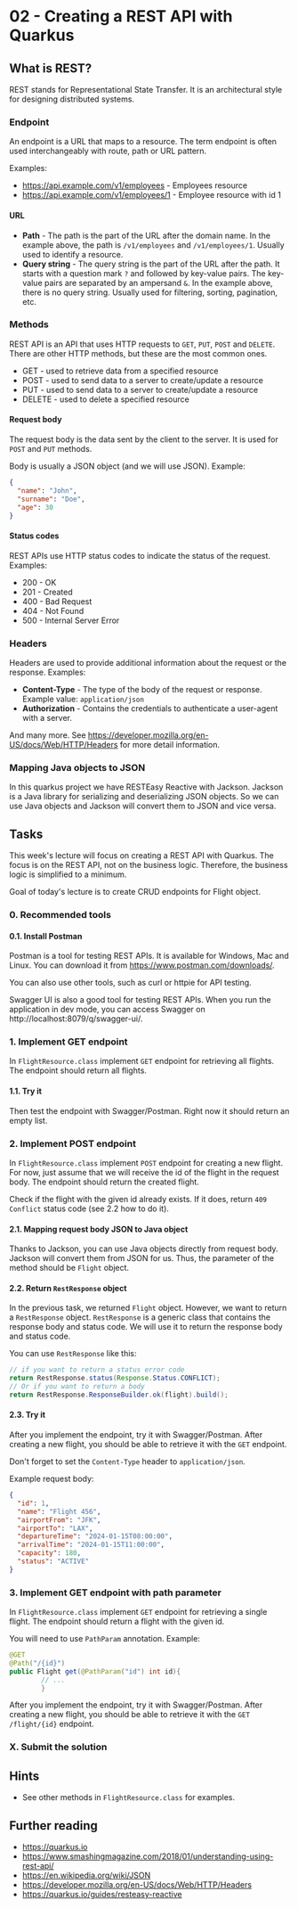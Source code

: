 # 02 - Creating a REST API with Quarkus

## What is REST?

REST stands for Representational State Transfer. It is an architectural style for designing distributed systems.

### Endpoint

An endpoint is a URL that maps to a resource. The term endpoint is often used interchangeably with route, path or URL
pattern.

Examples:

- https://api.example.com/v1/employees - Employees resource
- https://api.example.com/v1/employees/1 - Employee resource with id 1

#### URL

- **Path** - The path is the part of the URL after the domain name. In the example above, the path is `/v1/employees`
  and `/v1/employees/1`. Usually used to identify a resource.
- **Query string** - The query string is the part of the URL after the path. It starts with a question mark `?` and
  followed by key-value pairs. The key-value pairs are separated by an ampersand `&`. In the example above, there is no
  query string. Usually used for filtering, sorting, pagination, etc.

### Methods

REST API is an API that uses HTTP requests to `GET`, `PUT`, `POST` and `DELETE`. There are other HTTP methods, but these
are the most common ones.

- GET - used to retrieve data from a specified resource
- POST - used to send data to a server to create/update a resource
- PUT - used to send data to a server to create/update a resource
- DELETE - used to delete a specified resource

#### Request body

The request body is the data sent by the client to the server. It is used for `POST` and `PUT` methods.

Body is usually a JSON object (and we will use JSON). Example:

```json
{
  "name": "John",
  "surname": "Doe",
  "age": 30
}
```

#### Status codes

REST APIs use HTTP status codes to indicate the status of the request. Examples:

- 200 - OK
- 201 - Created
- 400 - Bad Request
- 404 - Not Found
- 500 - Internal Server Error

### Headers

Headers are used to provide additional information about the request or the response. Examples:

- **Content-Type** - The type of the body of the request or response. Example value: `application/json`
- **Authorization** - Contains the credentials to authenticate a user-agent with a server.

And many more. See https://developer.mozilla.org/en-US/docs/Web/HTTP/Headers for more detail information.

### Mapping Java objects to JSON

In this quarkus project we have RESTEasy Reactive with Jackson. Jackson is a Java library for serializing and
deserializing JSON objects. So we can use Java objects and Jackson will convert them to JSON and vice versa.

## Tasks

This week's lecture will focus on creating a REST API with Quarkus. The focus is on the REST API, not on the business
logic. Therefore, the business logic is simplified to a minimum.

Goal of today's lecture is to create CRUD endpoints for Flight object.

### 0. Recommended tools

#### 0.1. Install Postman

Postman is a tool for testing REST APIs. It is available for Windows, Mac and Linux. You can download it
from https://www.postman.com/downloads/.

You can also use other tools, such as curl or httpie for API testing.

Swagger UI is also a good tool for testing REST APIs. When you run the application in dev mode, you can access Swagger
on http://localhost:8079/q/swagger-ui/.

### 1. Implement GET endpoint

In `FlightResource.class` implement `GET` endpoint for retrieving all flights. The endpoint should return all flights.

#### 1.1. Try it

Then test the endpoint with Swagger/Postman. Right now it should return an empty list.

### 2. Implement POST endpoint

In `FlightResource.class` implement `POST` endpoint for creating a new flight. For now, just assume that we will receive
the id of the flight in the request body. The endpoint should return the created flight.

Check if the flight with the given id already exists. If it does, return `409 Conflict` status code (see 2.2 how to do
it).

#### 2.1. Mapping request body JSON to Java object

Thanks to Jackson, you can use Java objects directly from request body. Jackson will convert them from JSON for us.
Thus, the parameter of the method should be `Flight` object.

#### 2.2. Return `RestResponse` object

In the previous task, we returned `Flight` object. However, we want to return a `RestResponse` object. `RestResponse` is
a generic class that contains the response body and status code. We will use it to return the response body and status
code.

You can use `RestResponse` like this:

```java
// if you want to return a status error code
return RestResponse.status(Response.Status.CONFLICT);
// Or if you want to return a body
return RestResponse.ResponseBuilder.ok(flight).build();
```

#### 2.3. Try it

After you implement the endpoint, try it with Swagger/Postman. After creating a new flight, you should be able to
retrieve it with the `GET` endpoint.

Don't forget to set the `Content-Type` header to `application/json`.

Example request body:

```json
{
  "id": 1,
  "name": "Flight 456",
  "airportFrom": "JFK",
  "airportTo": "LAX",
  "departureTime": "2024-01-15T08:00:00",
  "arrivalTime": "2024-01-15T11:00:00",
  "capacity": 180,
  "status": "ACTIVE"
}
```

### 3. Implement GET endpoint with path parameter

In `FlightResource.class` implement `GET` endpoint for retrieving a single flight. The endpoint should return a flight
with the given id.

You will need to use `PathParam` annotation. Example:

```java
@GET
@Path("/{id}")
public Flight get(@PathParam("id") int id){
        // ...
        }
```

After you implement the endpoint, try it with Swagger/Postman. After creating a new flight, you should be able to
retrieve it with the `GET /flight/{id}` endpoint.

### X. Submit the solution

[//]: # (TODO after setting up github classroom)

## Hints

- See other methods in `FlightResource.class` for examples.

## Further reading

- https://quarkus.io
- https://www.smashingmagazine.com/2018/01/understanding-using-rest-api/
- https://en.wikipedia.org/wiki/JSON
- https://developer.mozilla.org/en-US/docs/Web/HTTP/Headers
- https://quarkus.io/guides/resteasy-reactive
